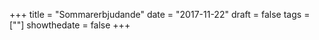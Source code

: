 +++
title = "Sommarerbjudande"
date = "2017-11-22"
draft = false
tags = [""]
showthedate = false
+++